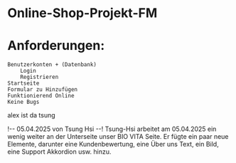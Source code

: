 # Online-Shop-Projekt-FM
# Anforderungen:
    Benutzerkonten + (Datenbank)
        Login
        Registrieren
    Startseite
    Formular zu Hinzufügen
    Funktionierend Online
    Keine Bugs

alex ist da 
tsung

!-- 05.04.2025 von Tsung Hsi --!
Tsung-Hsi arbeitet am 05.04.2025 ein wenig weiter an der Unterseite unser BIO VITA Seite. Er fügte ein paar neue Elemente, darunter eine Kundenbewertung, eine Über uns Text, ein Bild, eine Support Akkordion usw. hinzu.
